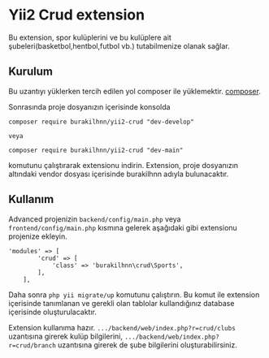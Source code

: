 # Yii2 Crud extension

Bu extension, spor kulüplerini ve bu kulüplere ait şubeleri(basketbol,hentbol,futbol vb.) tutabilmenize olanak sağlar.

Kurulum
------------

Bu uzantıyı yüklerken tercih edilen yol composer ile yüklemektir. [composer](http://getcomposer.org/download/).

 Sonrasında proje dosyanızın içerisinde konsolda

```
composer require burakilhnn/yii2-crud "dev-develop"

veya

composer require burakilhnn/yii2-crud "dev-main"
```

komutunu çalıştırarak extensionu indirin. Extension, proje dosyanızın altındaki vendor dosyası içerisinde burakilhnn adıyla bulunacaktır.


Kullanım
----

Advanced projenizin ```backend/config/main.php``` veya ```frontend/config/main.php``` kısmına gelerek aşağıdaki gibi extensionu projenize ekleyin.
```
'modules' => [
        'crud' => [
            'class' => 'burakilhnn\crud\Sports',
        ],
    ],
 ```

 Daha sonra ```php yii migrate/up``` komutunu çalıştırın. Bu komut ile extension içerisinde tanımlanan ve gerekli olan tablolar kullandığınız database içerisinde oluşturulacaktır.
 
 Extension kullanıma hazır. ```.../backend/web/index.php?r=crud/clubs``` uzantısına girerek kulüp bilgilerini, ```.../backend/web/index.php?r=crud/branch``` uzantısına girerek de şube bilgilerini oluşturabilirsiniz.
